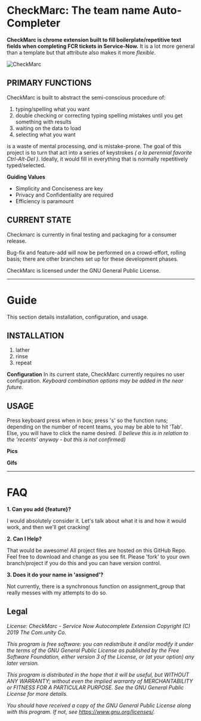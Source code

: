 CheckMarc: The team name Auto-Completer
=================

**CheckMarc is chrome extension built to fill boilerplate/repetitive text fields when completing FCR tickets in Service-Now.** It is a lot more general than a template but that attribute also makes it more *flexible*.

![CheckMarc](https://github.com/yoh786/checkmarc/blob/CSMRR/chrome-extension/icos/gren128.png
"CheckMarc icon")



PRIMARY FUNCTIONS
-----------------

CheckMarc is built to abstract the semi-conscious procedure of:

1. typing/spelling what you want
2. double checking or correcting typing spelling mistakes until you get something with results
3. waiting on the data to load
4. selecting what you want

is a waste of mental processing, *and* is mistake-prone. The goal of this project is to turn that act into a series of keystrokes *( a la perennial favorite Ctrl-Alt-Del )*. Ideally, it would fill in everything that is normally repetitively typed/selected.

**Guiding Values**

- Simplicity and Conciseness are key
- Privacy and Confidentiality are required
- Efficiency is paramount



CURRENT STATE
---

Checkmarc is currently in final testing and packaging for a consumer release.

Bug-fix and feature-add will now be performed on a crowd-effort, rolling basis; there are other branches set up for these development phases.

CheckMarc is licensed under the GNU  General Public License.


------------------


Guide
======
This section details installation, configuration, and usage.

INSTALLATION
-----

1. lather
2. rinse
3. repeat

**Configuration**
In its current state, CheckMarc currently requires no user configuration.
*Keyboard combination options may be added in the near future.*

USAGE
-----

Press keyboard press when in box; press 's' so the function runs; depending on the number of recent teams, you may be able to hit 'Tab'. Else, you will have to click the name desired.
*(I believe this is in relation to the 'recents' anyway - but this is not confirmed)*

**Pics**

**Gifs**


------------------


FAQ
=====

**1. Can you add {feature}?**

I would absolutely consider it. Let's talk about what it is and
how it would work, and then we'll get cracking!

**2. Can I Help?**

That would be awesome! All project files are hosted on this GitHub Repo. Feel free to download and change as you see fit. Please 'fork' to your own branch/project if you do this and you can have version control.

**3. Does it do your name in 'assigned'?**

Not currently, there is a synchronous function on assignment_group that really messes with my attempts to do so.

Legal
-----
*License:
CheckMarc - Service Now Autocomplete Extension
Copyright (C) 2019  The Com.unity Co.*

*This program is free software: you can redistribute it and/or modify
it under the terms of the GNU General Public License as published by
the Free Software Foundation, either version 3 of the License, or
(at your option) any later version.*

*This program is distributed in the hope that it will be useful,
but WITHOUT ANY WARRANTY; without even the implied warranty of
MERCHANTABILITY or FITNESS FOR A PARTICULAR PURPOSE.  See the
GNU General Public License for more details.*

*You should have received a copy of the GNU General Public License
along with this program.  If not, see <https://www.gnu.org/licenses/>.*
